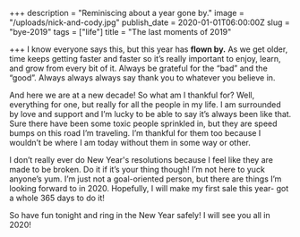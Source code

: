 +++
description = "Reminiscing about a year gone by."
image = "/uploads/nick-and-cody.jpg"
publish_date = 2020-01-01T06:00:00Z
slug = "bye-2019"
tags = ["life"]
title = "The last moments of 2019"

+++
I know everyone says this, but this year has **flown by.** As we get older, time keeps getting faster and faster so it’s really important to enjoy, learn, and grow from every bit of it. Always be grateful for the “bad” and the “good”. Always always always say thank you to whatever you believe in.

And here we are at a new decade! So what am I thankful for? Well, everything for one, but really for all the people in my life. I am surrounded by love and support and I’m lucky to be able to say it’s always been like that. Sure there have been some toxic people sprinkled in, but they are speed bumps on this road I’m traveling. I’m thankful for them too because I wouldn’t be where I am today without them in some way or other.

I don’t really ever do New Year's resolutions because I feel like they are made to be broken. Do it if it’s your thing though! I’m not here to yuck anyone’s yum. I’m just not a goal-oriented person, but there are things I’m looking forward to in 2020. Hopefully, I will make my first sale this year- got a whole 365 days to do it!

So have fun tonight and ring in the New Year safely! I will see you all in 2020!
